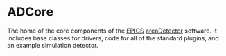 ADCore
======
The home of the core components of the <a href="http://www.aps.anl.gov/epics/">EPICS</a> 
<a href="http://cars.uchicago.edu/software/epics/areaDetector.html">areaDetector</a> 
software.  It includes base classes for drivers, code for all of the standard plugins, 
and an example simulation detector.
